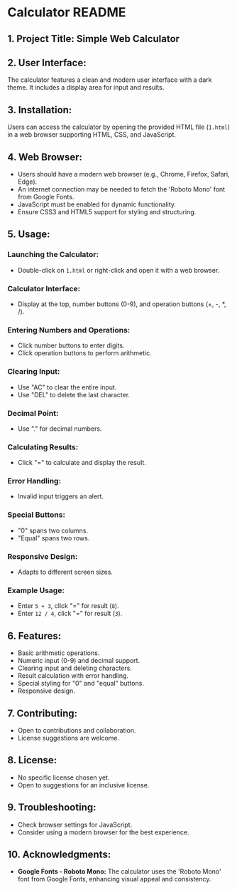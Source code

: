 # Calculator README

## 1. Project Title: Simple Web Calculator

## 2. User Interface:

The calculator features a clean and modern user interface with a dark theme. It includes a display area for input and results.

## 3. Installation:

Users can access the calculator by opening the provided HTML file (`1.html`) in a web browser supporting HTML, CSS, and JavaScript.

## 4. Web Browser:

- Users should have a modern web browser (e.g., Chrome, Firefox, Safari, Edge).
- An internet connection may be needed to fetch the 'Roboto Mono' font from Google Fonts.
- JavaScript must be enabled for dynamic functionality.
- Ensure CSS3 and HTML5 support for styling and structuring.

## 5. Usage:

### Launching the Calculator:

- Double-click on `1.html` or right-click and open it with a web browser.

### Calculator Interface:

- Display at the top, number buttons (0-9), and operation buttons (+, -, *, /).

### Entering Numbers and Operations:

- Click number buttons to enter digits.
- Click operation buttons to perform arithmetic.

### Clearing Input:

- Use "AC" to clear the entire input.
- Use "DEL" to delete the last character.

### Decimal Point:

- Use "." for decimal numbers.

### Calculating Results:

- Click "=" to calculate and display the result.

### Error Handling:

- Invalid input triggers an alert.

### Special Buttons:

- "0" spans two columns.
- "Equal" spans two rows.

### Responsive Design:

- Adapts to different screen sizes.

### Example Usage:

- Enter `5 + 3`, click "=" for result (`8`).
- Enter `12 / 4`, click "=" for result (`3`).

## 6. Features:

- Basic arithmetic operations.
- Numeric input (0-9) and decimal support.
- Clearing input and deleting characters.
- Result calculation with error handling.
- Special styling for "0" and "equal" buttons.
- Responsive design.

## 7. Contributing:

- Open to contributions and collaboration.
- License suggestions are welcome.

## 8. License:

- No specific license chosen yet.
- Open to suggestions for an inclusive license.

## 9. Troubleshooting:

- Check browser settings for JavaScript.
- Consider using a modern browser for the best experience.

## 10. Acknowledgments:

- **Google Fonts - Roboto Mono:** The calculator uses the 'Roboto Mono' font from Google Fonts, enhancing visual appeal and consistency.
